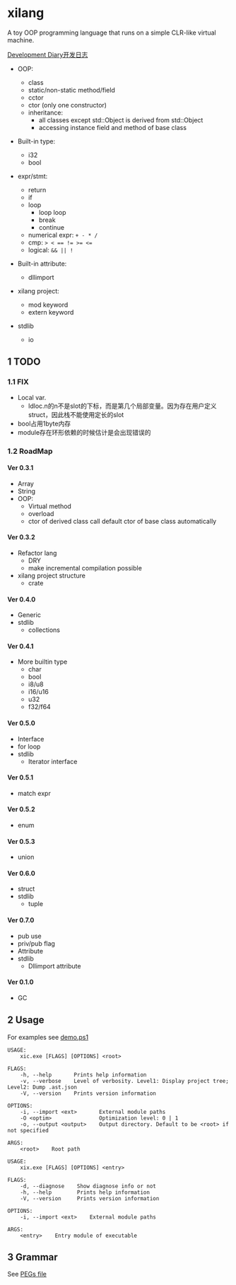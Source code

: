 # xilang

A toy OOP programming language that runs on a simple CLR-like virtual machine.

[Development Diary开发日志](https://xipotatonium.github.io/2021/04/04/XilangDev0/)


* OOP:
  * class
  * static/non-static method/field
  * cctor
  * ctor (only one constructor)
  * inheritance:
    * all classes except std::Object is derived from std::Object
    * accessing instance field and method of base class
* Built-in type:
  * i32
  * bool
* expr/stmt:
  * return
  * if
  * loop
    * loop loop
    * break
    * continue
  * numerical expr: `+ - * /`
  * cmp: `> < == != >= <=`
  * logical: `&& || !`
* Built-in attribute:
  * dllimport
* xilang project:
  * mod keyword
  * extern keyword

* stdlib
  * io

## 1 TODO

### 1.1 FIX

* Local var. 
  * ldloc.n的n不是slot的下标，而是第几个局部变量。因为存在用户定义struct，因此栈不能使用定长的slot
* bool占用1byte内存
* module存在环形依赖的时候估计是会出现错误的

### 1.2 RoadMap

#### Ver 0.3.1

* Array
* String
* OOP:
  * Virtual method
  * overload
  * ctor of derived class call default ctor of base class automatically

#### Ver 0.3.2

* Refactor lang
  * DRY
  * make incremental compilation possible
* xilang project structure
  * crate

#### Ver 0.4.0

* Generic
* stdlib
  * collections

#### Ver 0.4.1

* More builtin type
  * char
  * bool
  * i8/u8
  * i16/u16
  * u32
  * f32/f64

#### Ver 0.5.0

* Interface
* for loop
* stdlib
  * Iterator interface

#### Ver 0.5.1

* match expr

#### Ver 0.5.2

* enum

#### Ver 0.5.3

* union

#### Ver 0.6.0

* struct
* stdlib
  * tuple

#### Ver 0.7.0

* pub use
* priv/pub flag
* Attribute
* stdlib
  * Dllimport attribute

#### Ver 0.1.0

* GC

## 2 Usage

For examples see [demo.ps1](demo.ps1)

```
USAGE:
    xic.exe [FLAGS] [OPTIONS] <root>

FLAGS:
    -h, --help       Prints help information
    -v, --verbose    Level of verbosity. Level1: Display project tree; Level2: Dump .ast.json
    -V, --version    Prints version information

OPTIONS:
    -i, --import <ext>       External module paths
    -O <optim>               Optimization level: 0 | 1
    -o, --output <output>    Output directory. Default to be <root> if not specified

ARGS:
    <root>    Root path
```


```
USAGE:
    xix.exe [FLAGS] [OPTIONS] <entry>

FLAGS:
    -d, --diagnose    Show diagnose info or not
    -h, --help        Prints help information
    -V, --version     Prints version information

OPTIONS:
    -i, --import <ext>    External module paths

ARGS:
    <entry>    Entry module of executable
```

## 3 Grammar

See [PEGs file](src/lang/parser/grammar.pest)